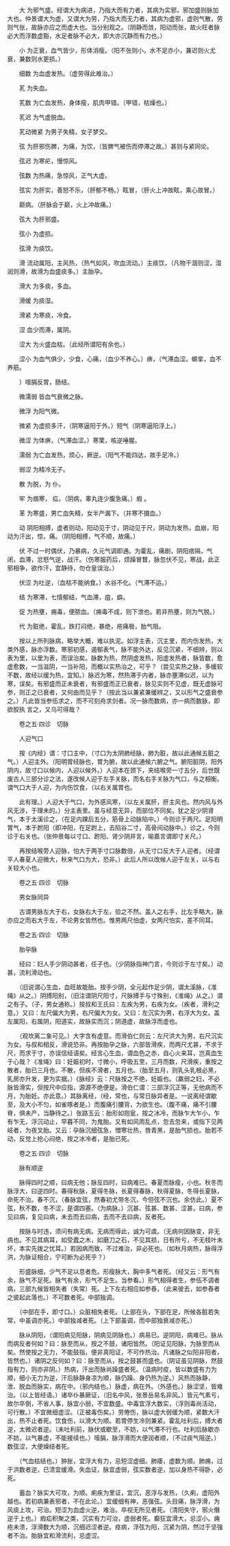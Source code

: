 <!-- { "loadSidebar": true } -->
　　大 为邪气盛。经谓大为病进，乃指大而有力者，其病为实邪，邪加盛则脉加大也。仲景谓大为虚，又谓大为劳，乃指大而无力者，其病为虚邪，虚则气散，劳则气张，故脉亦应之而虚大也。当分别观之。（阴静而敛，阳动而张，故火旺者脉必大而浮数虚豁，水足者脉不必大，即大亦沉静而有力也。）

　　小 为正衰，血气皆少，形体消瘦。（阳不张则小，水不足亦小，兼迟则火尤衰，兼数则水更损。）

　　细数 为血虚发热。（虚劳得此难治。）

　　芤 为失血。

　　芤数 为亡血发热，身体瘦，肌肉甲错。（甲错，枯燥也。）

　　芤迟 为气虚脱血。

　　芤动微紧 为男子失精，女子梦交。

　　弦 为肝邪伤脾，为痛，为饮，（皆脾气被伤而停滞之故。）甚则与紧同论。

　　弦迟 为寒疟，慢惊风。

　　弦数 为热痛，急惊风，正气大虚。

　　弦实 为肝实，善怒不乐，（肝郁不畅。）眩冒，（肝火上冲故眩，乘心故冒。）

　　巅病。（肝脉会于巅，火上冲故痛。）

　　弦大 为肝邪盛。

　　弦小 为虚损。

　　弦滑 为痰饮。

　　滑 流动属阳，主风热，（热气如风，吹血流动。）主痰饮，（凡物干涸则涩，湿润则滑，故滑为血盛痰多。）主胎孕。

　　滑大 为多痰，多血。

　　滑缓 为痰湿。

　　滑紧 为寒痰，冷食。

　　涩 血少而滞，属阴。

　　涩大 为火盛血枯。（此经所谓阳有余也。）

　　涩小 为血气俱少，少食，心痛，（血少不养心。）痹，（气滞血涩。螈挛，血不养筋。

　　）噎膈反胃，肠结。

　　微濡弱 皆血气衰微之脉。

　　微浮 为阳气微。

　　微紧 为虚损多汗，（阴寒逼阳于外。）短气（阴寒逼阳浮上。）

　　微涩 为体痹，（气滞血涩。）寒栗，咳逆唾腥。

　　濡弱 为亡血发热，烦心，厥逆。（阳气不能四达，故手足冷。）

　　弱涩 为精冷无子。

　　散 为脱，为 仆。

　　牢 为痼寒， 疝，（阴病，睾丸连少腹急痛。）瘕 。

　　革 为寒盛，男亡血失精，女半产漏下。（并寒不摄血。）

　　动 阴阳相搏，虚者则动，阳动见于寸，阴动见于尺，阴动为发热，血崩，阳动为汗出，惊，痛。（阴阳相搏，气不顺，故痛。）

　　伏 不过一时偶伏，乃暴病，久元气调即通。为霍乱，痛剧，阴阳痞隔，气闭，血滞，忿怒气逆，战汗。（伤寒服药后，烦躁冒瞀，脉忽伏不见，寒战，此正邪相争，欲作汗，宜静待，勿仓皇误治。）

　　伏涩 为吐逆，（血枯不能纳食。）水谷不化。（气滞不运。）

　　结 为寒滞，七情郁结，气血滞，疽，癖。

　　促 为热壅，痈毒，便脓血。（痈毒不成，则下泄也。若非热壅，则为气脱。）

　　代 为脏绝，霍乱，跌打闷绝，暴绝，疮痛极，胎气阻。

　　按以上所列脉病，略举大概，难以执泥。如浮主表，沉主里，而内伤发热，大类外感，脉亦浮数。寒邪初感，遏郁表气，脉不能外达，反见沉紧，不细辨，则以表为里，以里为表，而误治矣。脉数为热，然阴虚发热，阳虚发热者，脉皆数，愈虚愈数，一当滋阴，一当补阳，而概以实热治之，可乎？（尝见实热之脉，多缓软不数，故经以缓为热，宜知。）脉迟为寒，然热滞于内者，脉亦壅滞似迟，以为寒，误矣。有邪盛而正未衰者，有邪盛而正已衰者，脉见实则不见虚，既无虚脉可参，则正之已衰者，又何由而见乎？（按此当以兼紧兼缓辨之，又以形气之盛衰参之。）凡此皆当参伍求之，而不可刻舟求剑者。况一脉而数病，亦一病而数脉，即欲胶执 言之，又乌可得哉？

　　卷之五·四诊　切脉

　　人迎气口

　　按《内经》谓：寸口主中，（寸口为太阴肺经脉，肺为脏，故以此通候五脏之气。）人迎主外。（阳明胃经脉也，胃为腑，故以此通候六腑之气。腑阳脏阴，阳外阴内，故寸口以候内，人迎以候外。）人迎本在颈下，夹结喉旁一寸五分，后世既废古人三部分诊之法，遂改候人迎于左手关脉，而名右手关脉为气口，与之相衡。谓气口大于人迎，为内伤饮食，（以右关属胃也。

　　此有理。）人迎大于气口，为外感风寒，（以左关属肝，肝主风也。然内风与外风无涉，于理未的。）分主表里。虽与经意无异，而部位不同矣。犹之足少阴肾气，本于太溪诊之，（在足内踝后五分，筋骨上动脉陷中。）今则诊于两尺。足阳明胃气，本于跗阳（即冲阳，在足跗上，去陷谷二寸，高骨间动脉中。）诊之，今则诊于右关也。（张仲景每以寸口、跗阳、肾少阴并言，喻嘉言谓即寸关尺。）

　　再按结喉旁人迎脉，怕大于两手寸口脉数倍，从无寸口反大于人迎者。（经谓平人春夏人迎微大，秋来气口为大，恐非。）此后人所以改候人迎于左关，以与右关较大小也。

　　卷之五·四诊　切脉

　　男女脉同异

　　古谓男脉左大于右，女脉右大于左，验之不然。盖人之右手，比左手略大，脉亦应之而右大于左，不论男女皆然也。惟男两尺怕虚，女两尺怕实，差不同耳。

　　卷之五·四诊　切脉

　　胎孕脉

　　经曰：妇人手少阴动甚者，任子也。（少阴脉指神门言，今则诊于左寸矣。）动甚，流利滑动也。

　　（旧说谓心生血，血旺故能胎。按手少阴，全元起作足少阴，谓太溪脉，《准绳》从之。）阴搏阳别，（旧注谓阴尺阳寸，尺脉搏手与寸殊别，《淮绳》从之。）谓之有子。（子，男女通称。）按叔和王氏曰：左疾为男，右疾为女。（疾者，滑利之意。）又曰：左尺偏大为男，右尺偏大为女。又曰：左沉实为男，右浮大为女。盖左属阳，右属阴，阳道实，故脉实而沉；阴道虚，故脉浮而虚也。

　　（观坎离二象可见。）大字含有虚意。而滑伯仁则云：左尺洪大为男，右尺沉实为女。与叔和相反，滑说恐非。再按胎孕之脉，六部皆滑疾，而两尺尤甚，不求于尺，而求于寸，亦误信经语矣。经言心生血，谓血色之赤，自心火来耳，岂真血生于心哉？《准绳》曰：妊娠初时，寸微小，呼吸五至，三月而数，尺滑疾，重按之散者，胎已三月也。不散，但疾不滑者，五月也。（胎至五月，则乳头乳根必黑，乳房亦升发，更为实据。）《脉经》云：尺脉按之不绝，妊娠也。（羸弱之妇，不必脉皆滑实，但按尺中应指，源源不绝便是。滑伯仁谓：三部浮沉正等，无他病而不月，为胎妊。亦此意。）其脉离经，（经，常也，与常日脉异者是。一说离经谓歇至，及大小不匀，如雀啄者是。）而腹痛引腰背，为欲生也。（腹不痛，痛不引腰脊，俱未产，当静待之。）张路玉云：胎形如抱瓮，按之冰冷，而脉乍大乍小，乍有乍无，浮沉动止，早暮不同，为鬼胎。又有如风雨乱点，忽去忽来，或指下见两岐者，为夜叉胎。又云：孕脉沉细弦急，憎寒壮热，唇青黑，是胎气损也。胎若不动，反觉上抢心闷绝，按之冰冷者，是胎已死。

　　卷之五·四诊　切脉

　　脉有顺逆

　　脉得四时之顺，曰病无他；脉反四时，曰病难已。春夏而脉瘦，小也。秋冬而脉浮大，曰逆四时。春得秋脉，夏得冬脉，长夏得春脉，秋得夏脉，冬得长夏脉，命死不治。春不沉，（春脉宜弦，然春初尤带冬沉，今但弦不沉也。余仿此。）夏不弦，秋不数，冬不涩，是谓四塞。（为病脉。）沉甚、弦甚、数甚、涩甚，曰病，参见曰病，复见曰病，未去而去曰病，去而不去曰病，反者死。

　　按脉与时违，须问有病无病。无病而得此，诚为可虞。（无病何因脉变，非无病也。不见其病耳，如受蠹之木，如磨刀之石，不见其损，日有所亏，不无枝叶未坏，本实先拨之忧耳。）若因病而致，不过难治，非必死也。（如秋月病热，脉得浮洪，为脉证相合，宁可断为必死乎？）

　　形盛脉细，少气不足以息者危。形瘦脉大，胸中多气者死。（经又云：形气有余，脉气不足死。脉气有余，形气不足生。当参看。）形气相得者生，参伍不调者病，三部九候皆相失者（失常）死。上下左右相应如参舂，（此来彼去，如参舂者之彼起此落也。）不可数者死。中部独调。

　　（中部在手，即寸口。）众脏相失者死。（上部在头，下部在足，所候各脏若失常，中虽调亦死。）中部独减者死。（上下部虽调，而中部独衰减亦死。）

　　脉从阴阳，（谓阳病见阳脉，阴病见阴脉也。）病易已。逆阴阳，病难已。脉从而病反者何如？曰：脉至而从，按之不鼓，诸阳皆然。（阳证见阳脉，为脉至而从矣。然使按之无力，不能鼓指，便非真阳证，不可作热治。凡诸脉之似阳非阳者，皆然也。）诸阴之反何如？曰：脉至而从，按之鼓甚而盛也。（阴证虽见阴脉，然鼓指有力，则亦非阴。）热病，汗出而脉尚躁盛者死。（温病时疫，皆以数盛有力为顺，细小无力为逆，汗后脉静身凉为顺，脉仍躁、身仍热为逆。）风热而脉静，泄、脱血而脉实，病在中。（邪内结也。）脉虚，病在外。（外感也。）脉涩坚，皆难治。（以上皆经语。）诸卒仆暴厥证，（旧名中风，张景岳易名非风。）皆元气素亏，故尔卒倒，不省人事，脉宜小弱，不宜数盛。中毒宜浮大数实，（浮则毒尚活动，可行散。）不宜微细虚涩。（正被毒伤矣。）劳倦伤，脉以虚大弱缓为顺，紧数大汗出，热不止者死。饮食伤，以滑大为顺。若胃停生冷则兼紧。霍乱吐利后，搏大者逆，太微迟者逆。（未吐利前，脉伏或歇至，不妨，以气滞不行也。吐利后脉歇亦不妨，以气暴虚，不能接续也。）噎膈，脉浮滑而大便润者顺，（不过痰气阻逆。）数弦涩，大便燥结者死。

　　（气血枯结也。）肿胀，宜浮大有力，忌短涩虚细。肺痿，虚数为顺。肺痈，过于洪数者逆，已溃宜缓滑。失血证，脉宜虚弱，弦实数者逆，加以身热不得卧，必死。

　　蓄血？脉实大可攻，为顺。痢疾为里证，宜沉，恶浮与发热，（久痢，虚阳外越也。若初病兼表邪者，不在此论。）宜缓细有神，恶强弦。头目痛，脉浮滑，为风痰上攻，可治。短涩为血虚火逆，难治。卒视无所见者死。（清阳失守，邪火僭逆于上也。）瘕疝积聚之类，沉实有力可治，虚弱者死。癫狂宜滑大，忌涩小。痈疮未溃，浮滑数大为顺，沉细迟涩者逆。痉病，浮弦为阳，沉紧为阴，然过于坚强者不治。胎脉宜和滑流利，忌虚涩。

